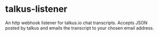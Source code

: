 # talkus-listener
An http webhook listener for talkus.io chat transcripts.
Accepts JSON posted by talkus and emails the transcript to your chosen email address.
